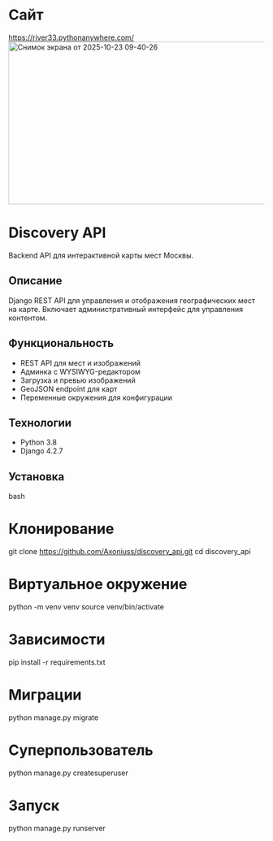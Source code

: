 # Сайт

https://river33.pythonanywhere.com/
<img width="549" height="320" alt="Снимок экрана от 2025-10-23 09-40-26" src="https://github.com/user-attachments/assets/e898b2ef-702b-49ce-96c4-5980d7cf5f3b" />


# Discovery API

Backend API для интерактивной карты мест Москвы.

## Описание

Django REST API для управления и отображения географических мест на карте. 
Включает административный интерфейс для управления контентом.

## Функциональность

- REST API для мест и изображений
- Админка с WYSIWYG-редактором
- Загрузка и превью изображений
- GeoJSON endpoint для карт
- Переменные окружения для конфигурации

## Технологии

- Python 3.8
- Django 4.2.7


## Установка

bash
# Клонирование
git clone https://github.com/Axoniuss/discovery_api.git
cd discovery_api

# Виртуальное окружение
python -m venv venv
source venv/bin/activate

# Зависимости
pip install -r requirements.txt

# Миграции
python manage.py migrate

# Суперпользователь
python manage.py createsuperuser

# Запуск
python manage.py runserver
